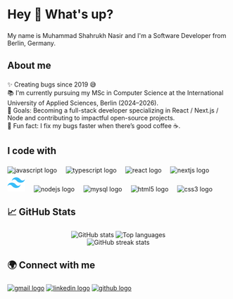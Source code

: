 <h1 align="left">Hey 👋 What's up?</h1>

###

<p align="left">My name is Muhammad Shahrukh Nasir and I'm a Software Developer from Berlin, Germany.</p>

###

<h2 align="left">About me</h2>

###

<p align="left">
✨ Creating bugs since 2019 😅<br>
📚 I'm currently pursuing my MSc in Computer Science at the International University of Applied Sciences, Berlin (2024–2026).<br>
🎯 Goals: Becoming a full-stack developer specializing in React / Next.js / Node and contributing to impactful open-source projects.<br>
🎲 Fun fact: I fix my bugs faster when there’s good coffee ☕.
</p>

###

<h2 align="left">I code with</h2>

###

<div align="left">
  <img src="https://cdn.jsdelivr.net/gh/devicons/devicon/icons/javascript/javascript-original.svg" height="40" alt="javascript logo" />
  <img width="12" />
  <img src="https://cdn.jsdelivr.net/gh/devicons/devicon/icons/typescript/typescript-original.svg" height="40" alt="typescript logo" />
  <img width="12" />
  <img src="https://cdn.jsdelivr.net/gh/devicons/devicon/icons/react/react-original.svg" height="40" alt="react logo" />
  <img width="12" />
  <img src="https://cdn.jsdelivr.net/gh/devicons/devicon/icons/nextjs/nextjs-original.svg" height="40" alt="nextjs logo" />
  <img width="12" />
  <img src="https://raw.githubusercontent.com/devicons/devicon/master/icons/tailwindcss/tailwindcss-plain.svg" height="40" alt="tailwindcss logo" />
  <img width="12" />
  <img src="https://cdn.jsdelivr.net/gh/devicons/devicon/icons/nodejs/nodejs-original.svg" height="40" alt="nodejs logo" />
  <img width="12" />
  <img src="https://cdn.jsdelivr.net/gh/devicons/devicon/icons/mysql/mysql-original.svg" height="40" alt="mysql logo" />
  <img width="12" />
  <img src="https://cdn.jsdelivr.net/gh/devicons/devicon/icons/html5/html5-original.svg" height="40" alt="html5 logo" />
  <img width="12" />
  <img src="https://cdn.jsdelivr.net/gh/devicons/devicon/icons/css3/css3-original.svg" height="40" alt="css3 logo" />
</div>

###

<h2 align="left">📈 GitHub Stats</h2>

###

<div align="center">
  <img src="https://github-readme-stats.vercel.app/api?username=Shahrukh-Nasir&show_icons=true&theme=radical&include_all_commits=true&count_private=true&hide_border=false" height="150" alt="GitHub stats" />
  <img src="https://github-readme-stats.vercel.app/api/top-langs/?username=Shahrukh-Nasir&layout=compact&langs_count=6&theme=radical&hide_border=false" height="150" alt="Top languages" />
</div>

<div align="center">
  <img src="https://streak-stats.demolab.com?user=Shahrukh-Nasir&theme=radical&hide_border=false" height="150" alt="GitHub streak stats" />
</div>

###

<h2 align="left">🌍 Connect with me</h2>

###

<div align="left">
  <a href="mailto:shahrukh_124@hotmail.com"><img src="https://img.shields.io/static/v1?message=Gmail&logo=gmail&label=&color=D14836&logoColor=white&style=for-the-badge" height="35" alt="gmail logo" /></a>
  <a href="https://www.linkedin.com/in/shahrukhnasir/"><img src="https://img.shields.io/static/v1?message=LinkedIn&logo=linkedin&label=&color=0077B5&logoColor=white&style=for-the-badge" height="35" alt="linkedin logo" /></a>
  <a href="https://github.com/Shahrukh-Nasir"><img src="https://img.shields.io/static/v1?message=GitHub&logo=github&label=&color=181717&logoColor=white&style=for-the-badge" height="35" alt="github logo" /></a>
</div>
